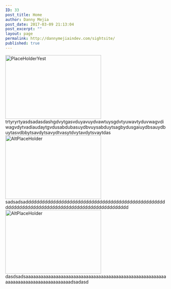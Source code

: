 ```yaml
---
ID: 33
post_title: Home
author: Danny Mejia
post_date: 2017-03-09 21:13:04
post_excerpt: ""
layout: page
permalink: http://dannymejiaindev.com/sightsite/
published: true
---
```

<img class="aligncenter wp-image-50 size-medium" src="http://dannymejiaindev.com/sightsite/wp-content/uploads/2017/03/Reverse-Image-Search-Engines-Apps-And-Its-Uses-2016-300x200.jpg" alt="PlaceHolderYest" width="300" height="200" />trtyryrtyasdsadasdashgdvytgasvduyavuydvawtuysgdvtyuwavtyduvwagvdiwagvdytvadiaudaytgvdusabdubasuydbvuysabduytsagbydusgaiuydbsauydbuytasvdbbytsavdytsavydtvasytdvytavdytsvaytdas   <img class="aligncenter size-medium wp-image-50" src="http://dannymejiaindev.com/sightsite/wp-content/uploads/2017/03/Reverse-Image-Search-Engines-Apps-And-Its-Uses-2016-300x200.jpg" alt="AltPlaceHolder" width="300" height="200" />sadsadsadddddddddddddddddddddddddddddddddddddddddddddddddddddddddddddddddddddddddddddddddddddddddddddddd <img class="aligncenter size-medium wp-image-50" src="http://dannymejiaindev.com/sightsite/wp-content/uploads/2017/03/Reverse-Image-Search-Engines-Apps-And-Its-Uses-2016-300x200.jpg" alt="AltPlaceHolder" width="300" height="200" />dasdsadsaaaaaaaaaaaaaaaaaaaaaaaaaaaaaaaaaaaaaaaaaaaaaaaaaaaaaaaaaaaaaaaaaaaaaaaaaaaaaaaaaadsadasd